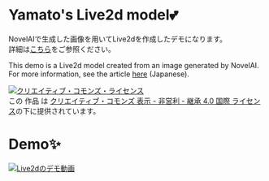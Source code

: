 # Yamato's Live2d model💕
NovelAIで生成した画像を用いてLive2dを作成したデモになります。  
詳細は[こちら](https://yamatoblog.hateblo.jp/entry/create-live2d)をご参照ください。  

This demo is a Live2d model created from an image generated by NovelAI.  
For more information, see the article [here](https://yamatoblog.hateblo.jp/entry/create-live2d) (Japanese).  

<a rel="license" href="http://creativecommons.org/licenses/by-nc-sa/4.0/"><img alt="クリエイティブ・コモンズ・ライセンス" style="border-width:0" src="https://i.creativecommons.org/l/by-nc-sa/4.0/88x31.png" /></a><br />この 作品 は <a rel="license" href="http://creativecommons.org/licenses/by-nc-sa/4.0/">クリエイティブ・コモンズ 表示 - 非営利 - 継承 4.0 国際 ライセンス</a>の下に提供されています。

# Demo✨
[![Live2dのデモ動画](https://img.youtube.com/vi/0Cbums1uKrs/0.jpg)](https://www.youtube.com/watch?v=0Cbums1uKrs)